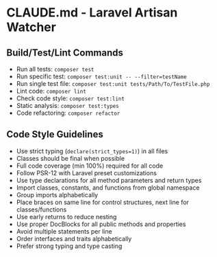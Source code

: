# CLAUDE.md - Laravel Artisan Watcher

## Build/Test/Lint Commands
- Run all tests: `composer test`
- Run specific test: `composer test:unit -- --filter=testName`
- Run single test file: `composer test:unit tests/Path/To/TestFile.php`
- Lint code: `composer lint`
- Check code style: `composer test:lint`
- Static analysis: `composer test:types`
- Code refactoring: `composer refactor`

## Code Style Guidelines
- Use strict typing (`declare(strict_types=1)`) in all files
- Classes should be final when possible
- Full code coverage (min 100%) required for all code
- Follow PSR-12 with Laravel preset customizations
- Use type declarations for all method parameters and return types
- Import classes, constants, and functions from global namespace
- Group imports alphabetically
- Place braces on same line for control structures, next line for classes/functions
- Use early returns to reduce nesting
- Use proper DocBlocks for all public methods and properties
- Avoid multiple statements per line
- Order interfaces and traits alphabetically
- Prefer strong typing and type casting